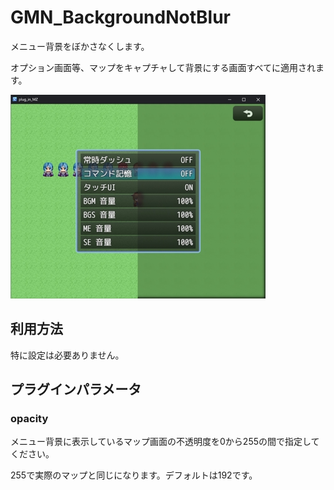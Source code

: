 # GMN_BackgroundNotBlur

メニュー背景をぼかさなくします。

オプション画面等、マップをキャプチャして背景にする画面すべてに適用されます。

![利用例1](./GMN_BackgroundNotBlur/example.1.jpg)

## 利用方法

特に設定は必要ありません。

## プラグインパラメータ

### opacity
メニュー背景に表示しているマップ画面の不透明度を0から255の間で指定してください。

255で実際のマップと同じになります。デフォルトは192です。